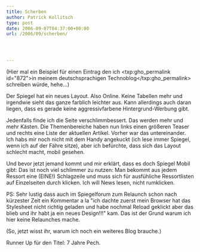 ```yaml
---
title: Scherben
author: Patrick Kollitsch
type: post
date: 2006-09-07T04:37:00+00:00
url: /2006/09/scherben/




---
```

(Hier mal ein Beispiel f&uuml;r einen Eintrag den ich <txp:gho_permalink id="872">in meinem deutschsprachigen Technoblog</txp:gho_permalink> schreiben w&uuml;rde, hehe...)

Der Spiegel hat ein neues Layout. Also Online. Keine Tabellen mehr und irgendwie sieht das ganze farblich leichter aus. Kann allerdings auch daran liegen, dass es gerade keine aggressivfarbene Hintergrund-Werbung gibt. 

Jedenfalls finde ich die Seite verschlimmbessert. Das werden mehr und mehr K&auml;sten. Die Themenbereiche haben nun links einen gr&ouml;&szlig;eren Teaser und rechts eine Liste der aktuellen Artikel. Vorher war das untereinander. Ich habs mir noch nicht mit dem Handy angekuckt (ich lese immer Spiegel, wenn ich auf der F&auml;hre sitze), aber ich bef&uuml;rchte, dass sich das Layout schlecht macht, mobil gesehen.

Und bevor jetzt jemand kommt und mir erkl&auml;rt, dass es doch Spiegel Mobil gibt: Das ist noch viel schlimmer zu nutzen: Man bekommt aus jedem Ressort eine (EINE!) Schlagzeile und muss sich f&uuml;r ausf&uuml;hliche Ressortlisten auf Einzelseiten durch klicken. Ich will News lesen, nicht rumklicken.

PS: Sehr lustig dass auch im Spiegelforum zum Relaunch schon nach k&uuml;rzester Zeit ein Kommentar a la "ich dachte zuerst mein Browser hat das Stylesheet nicht richtig geladen und habe nochmal Reload geklickt aber das blieb und ihr habt ja ein neues Design!!!" kam. Das ist der Grund warum ich hier keine Relaunches mache. 

(So, jetzt wisst ihr, warum ich noch ein weiteres Blog brauche.)

Runner Up f&uuml;r den Titel: 7 Jahre Pech.